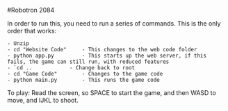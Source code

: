 #Robotron 2084


In order to run this, you need to run a series of commands. This is the only order that works:

	- Unzip
	- cd "Website Code"		- This changes to the web code folder
	- python app.py			- This starts up the web server, if this fails, the game can still run, with reduced features
	- `cd ..			- Change back to root
	- cd "Game Code"		- Changes to the game code
	- python main.py		- This runs the game code
 
To play:
	Read the screen, so SPACE to start the game, and then WASD to move, and IJKL to shoot.
